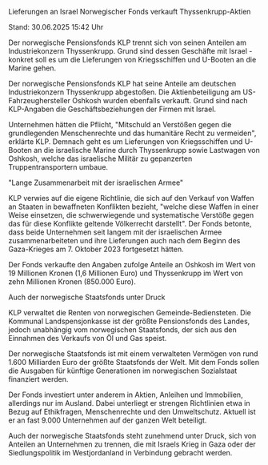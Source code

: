 
Lieferungen an Israel
Norwegischer Fonds verkauft Thyssenkrupp-Aktien


Stand: 30.06.2025 15:42 Uhr


Der norwegische Pensionsfonds KLP trennt sich von seinen Anteilen am Industriekonzern Thyssenkrupp. Grund sind dessen Geschäfte mit Israel - konkret soll es um die Lieferungen von Kriegsschiffen und U-Booten an die Marine gehen.



Der norwegische Pensionsfonds KLP hat seine Anteile am deutschen Industriekonzern Thyssenkrupp abgestoßen. Die Aktienbeteiligung am US-Fahrzeughersteller Oshkosh wurden ebenfalls verkauft. Grund sind nach KLP-Angaben die Geschäftsbeziehungen der Firmen mit Israel.


Unternehmen hätten die Pflicht, "Mitschuld an Verstößen gegen die grundlegenden Menschenrechte und das humanitäre Recht zu vermeiden", erklärte KLP. Demnach geht es um Lieferungen von Kriegsschiffen und U-Booten an die israelische Marine durch Thyssenkrupp sowie Lastwagen von Oshkosh, welche das israelische Militär zu gepanzerten Truppentransportern umbaue.

"Lange Zusammenarbeit mit der israelischen Armee"


KLP verwies auf die eigene Richtlinie, die sich auf den Verkauf von Waffen an Staaten in bewaffneten Konflikten bezieht, "welche diese Waffen in einer Weise einsetzen, die schwerwiegende und systematische Verstöße gegen das für diese Konflikte geltende Völkerrecht darstellt". Der Fonds betonte, dass beide Unternehmen seit langem mit der israelischen Armee zusammenarbeiteten und ihre Lieferungen auch nach dem Beginn des Gaza-Krieges am 7. Oktober 2023 fortgesetzt hätten.


Der Fonds verkaufte den Angaben zufolge Anteile an Oshkosh im Wert von 19 Millionen Kronen (1,6 Millionen Euro) und Thyssenkrupp im Wert von zehn Millionen Kronen (850.000 Euro).

Auch der norwegische Staatsfonds unter Druck


KLP verwaltet die Renten von norwegischen Gemeinde-Bediensteten. Die Kommunal Landspensjonkasse ist der größte Pensionsfonds des Landes, jedoch unabhängig vom norwegischen Staatsfonds, der sich aus den Einnahmen des Verkaufs von Öl und Gas speist.


Der norwegische Staatsfonds ist mit einem verwalteten Vermögen von rund 1.600 Milliarden Euro der größte Staatsfonds der Welt. Mit dem Fonds sollen die Ausgaben für künftige Generationen im norwegischen Sozialstaat finanziert werden.


Der Fonds investiert unter anderem in Aktien, Anleihen und Immobilien, allerdings nur im Ausland. Dabei unterliegt er strengen Richtlinien etwa in Bezug auf Ethikfragen, Menschenrechte und den Umweltschutz. Aktuell ist er an fast 9.000 Unternehmen auf der ganzen Welt beteiligt.


Auch der norwegische Staatsfonds steht zunehmend unter Druck, sich von Anteilen an Unternehmen zu trennen, die mit Israels Krieg in Gaza oder der Siedlungspolitik im Westjordanland in Verbindung gebracht werden.

